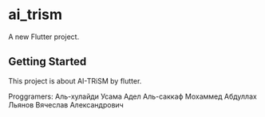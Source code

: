 # ai_trism

A new Flutter project.

## Getting Started

This project is about AI-TRiSM by flutter.

Proggramers:
Аль-хулайди Усама Адел
Аль-саккаф Мохаммед Абдуллах
Льянов Вячеслав Александрович


